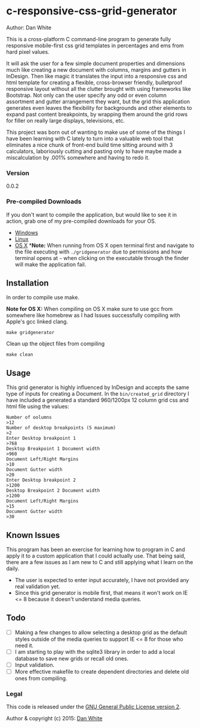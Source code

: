 c-responsive-css-grid-generator
=================================
Author: Dan White

This is a cross-platform C command-line program to generate fully responsive mobile-first css grid templates in percentages and ems from hard pixel values.

It will ask the user for a few simple document properties and dimensions much like creating a new document with columns, margins and gutters in InDesign. Then like magic it translates the input into a responsive css and html template for creating a flexible, cross-browser friendly, bulletproof responsive layout without all the clutter brought with using frameworks like Bootstrap. Not only can the user specify any odd or even column assortment and gutter arrangement they want, but the grid this application generates even leaves the flexibility for backgrounds and other elements to expand past content breakpoints, by wrapping them around the grid rows for filler on really large displays, televisions, etc.

This project was born out of wanting to make use of some of the things I have been learning with C lately to turn into a valuable web tool that eliminates a nice chunk of front-end build time sitting around with 3 calculators, laboriously cutting and pasting only to have maybe made a miscalculation by .001% somewhere and having to redo it.

### Version
0.0.2

### Pre-compiled Downloads

If you don't want to compile the application, but would like to see it in action, grab one of my pre-compiled downloads for your OS.

- [Windows](http://teddyray.net/download/applications/css-grid-generator-0.0.2/css-grid-generator-0.0.2-win.zip)
- [Linux](http://teddyray.net/download/applications/css-grid-generator-0.0.2/css-grid-generator-0.0.2-linux.tar.gz)
- [OS X](http://teddyray.net/download/applications/css-grid-generator-0.0.2/css-grid-generator-0.0.2-macosx.zip) 
***Note:** When running from OS X open terminal first and navigate to the file executing with `./gridgenerator` due to permissions and how terminal opens at `~` when clicking on the executable through the finder will make the application fail.

## Installation
In order to compile use make. 

**Note for OS X:** When compiling on OS X make sure to use gcc from somewhere like homebrew as I had Issues successfully compiling with Apple's gcc linked clang.

```
make gridgenerator
```

Clean up the object files from compiling

```
make clean
```

## Usage

This grid generator is highly influenced by InDesign and accepts the same type of inputs for creating a Document. In the `bin/created_grid` directory I have included a generated a standard 960/1200px 12 column grid css and html file using the values:
``` 
Number of oolumns
>12
Number of desktop breakpoints (5 maximum)
>2
Enter Desktop breakpoint 1
>768
Desktop Breakpoint 1 Document width
>960
Document Left/Right Margins
>10
Document Gutter width
>20
Enter Desktop breakpoint 2
>1200
Desktop Breakpoint 2 Document width
>1200
Document Left/Right Margins
>15
Document Gutter width
>30
```

## Known Issues
This program has been an exercise for learning how to program in C and apply it to a custom application that I could actually use. That being said, there are a few issues as I am new to C and still applying what I learn on the daily.

- The user is expected to enter input accurately, I have not provided any real validation yet.
- Since this grid generator is mobile first, that means it won't work on IE <= 8 because it doesn't understand media queries.

## Todo

- [ ] Making a few changes to allow selecting a desktop grid as the default styles outside of the media queries to support IE <= 8 for those who need it.
- [ ] I am starting to play with the sqlite3 library in order to add a local database to save new grids or recall old ones.
- [ ] Input validation.
- [ ] More effective makefile to create dependent directories and delete old ones from compiling.

### Legal
This code is released under the [GNU General Public License version 2](http://www.gnu.org/licenses/gpl-2.0.txt).

Author & copyright (c) 2015: [Dan White](http://teddyray.net)